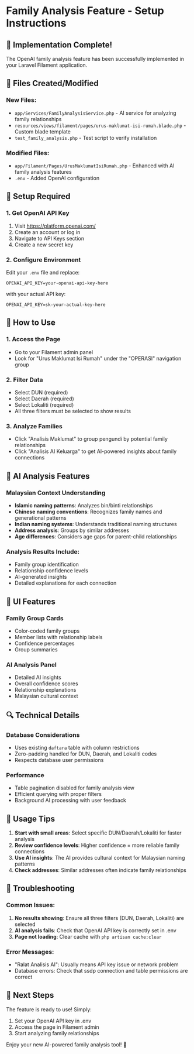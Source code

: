# Family Analysis Feature - Setup Instructions

## 🎉 Implementation Complete!

The OpenAI family analysis feature has been successfully implemented in your Laravel Filament application.

## 📁 Files Created/Modified

### New Files:
- `app/Services/FamilyAnalysisService.php` - AI service for analyzing family relationships
- `resources/views/filament/pages/urus-maklumat-isi-rumah.blade.php` - Custom blade template
- `test_family_analysis.php` - Test script to verify installation

### Modified Files:
- `app/Filament/Pages/UrusMaklumatIsiRumah.php` - Enhanced with AI family analysis features
- `.env` - Added OpenAI configuration

## 🔧 Setup Required

### 1. Get OpenAI API Key
1. Visit https://platform.openai.com/
2. Create an account or log in
3. Navigate to API Keys section
4. Create a new secret key

### 2. Configure Environment
Edit your `.env` file and replace:
```
OPENAI_API_KEY=your-openai-api-key-here
```
with your actual API key:
```
OPENAI_API_KEY=sk-your-actual-key-here
```

## 🚀 How to Use

### 1. Access the Page
- Go to your Filament admin panel
- Look for "Urus Maklumat Isi Rumah" under the "OPERASI" navigation group

### 2. Filter Data
- Select DUN (required)
- Select Daerah (required) 
- Select Lokaliti (required)
- All three filters must be selected to show results

### 3. Analyze Families
- Click "Analisis Maklumat" to group pengundi by potential family relationships
- Click "Analisis AI Keluarga" to get AI-powered insights about family connections

## 🧠 AI Analysis Features

### Malaysian Context Understanding
- **Islamic naming patterns**: Analyzes bin/binti relationships
- **Chinese naming conventions**: Recognizes family names and generational patterns
- **Indian naming systems**: Understands traditional naming structures
- **Address analysis**: Groups by similar addresses
- **Age differences**: Considers age gaps for parent-child relationships

### Analysis Results Include:
- Family group identification
- Relationship confidence levels
- AI-generated insights
- Detailed explanations for each connection

## 🎨 UI Features

### Family Group Cards
- Color-coded family groups
- Member lists with relationship labels
- Confidence percentages
- Group summaries

### AI Analysis Panel
- Detailed AI insights
- Overall confidence scores
- Relationship explanations
- Malaysian cultural context

## 🔍 Technical Details

### Database Considerations
- Uses existing `daftara` table with column restrictions
- Zero-padding handled for DUN, Daerah, and Lokaliti codes
- Respects database user permissions

### Performance
- Table pagination disabled for family analysis view
- Efficient querying with proper filters
- Background AI processing with user feedback

## 📝 Usage Tips

1. **Start with small areas**: Select specific DUN/Daerah/Lokaliti for faster analysis
2. **Review confidence levels**: Higher confidence = more reliable family connections
3. **Use AI insights**: The AI provides cultural context for Malaysian naming patterns
4. **Check addresses**: Similar addresses often indicate family relationships

## 🔧 Troubleshooting

### Common Issues:
1. **No results showing**: Ensure all three filters (DUN, Daerah, Lokaliti) are selected
2. **AI analysis fails**: Check that OpenAI API key is correctly set in .env
3. **Page not loading**: Clear cache with `php artisan cache:clear`

### Error Messages:
- "Ralat Analisis AI": Usually means API key issue or network problem
- Database errors: Check that ssdp connection and table permissions are correct

## 🎯 Next Steps

The feature is ready to use! Simply:
1. Set your OpenAI API key in .env
2. Access the page in Filament admin
3. Start analyzing family relationships

Enjoy your new AI-powered family analysis tool! 🚀